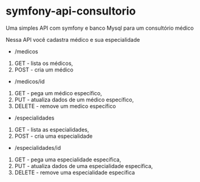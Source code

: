# symfony-api-consultorio
Uma simples API com symfony e banco Mysql para um consultório médico

Nessa API você cadastra médico e sua especialidade

* /medicos 
1. GET - lista os médicos, 
2. POST - cria um médico
* /medicos/id
1. GET - pega um médico específico, 
2. PUT - atualiza dados de um médico específico,
3. DELETE - remove um medico específico

* /especialidades
1. GET - lista as especialidades, 
2. POST - cria uma especialidade
* /especialidades/id 
1. GET - pega uma especialidade específica, 
2. PUT - atualiza dados de uma especialidade específica, 
3. DELETE - remove uma especialidade específica

